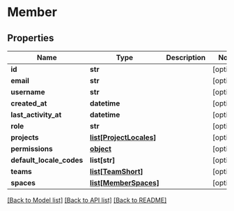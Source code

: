 # Member

## Properties
Name | Type | Description | Notes
------------ | ------------- | ------------- | -------------
**id** | **str** |  | [optional] 
**email** | **str** |  | [optional] 
**username** | **str** |  | [optional] 
**created_at** | **datetime** |  | [optional] 
**last_activity_at** | **datetime** |  | [optional] 
**role** | **str** |  | [optional] 
**projects** | [**list[ProjectLocales]**](ProjectLocales.md) |  | [optional] 
**permissions** | [**object**](.md) |  | [optional] 
**default_locale_codes** | **list[str]** |  | [optional] 
**teams** | [**list[TeamShort]**](TeamShort.md) |  | [optional] 
**spaces** | [**list[MemberSpaces]**](MemberSpaces.md) |  | [optional] 

[[Back to Model list]](../README.md#documentation-for-models) [[Back to API list]](../README.md#documentation-for-api-endpoints) [[Back to README]](../README.md)


